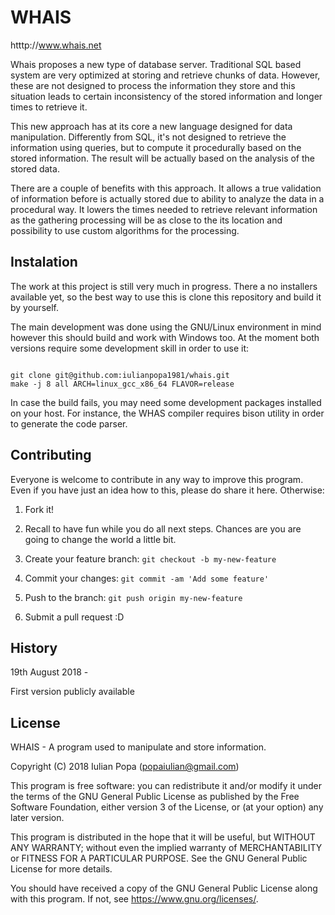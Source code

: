 # WHAIS

htttp://www.whais.net

Whais proposes a new type of database server. Traditional SQL based system are very optimized at storing and retrieve chunks of data. However, these are not designed to process the information they store and this situation leads to certain inconsistency of the stored information and longer times to retrieve it. 

This new approach has at its core a new language designed for data manipulation. Differently from SQL, it's not designed to retrieve the information using queries, but to compute it procedurally based on the stored information. The result will be actually based on the analysis of the stored data. 

There are a couple of benefits with this approach. It allows a true validation of information before is actually stored due to ability to analyze the data in a procedural way. It lowers the times needed to retrieve relevant information as the gathering processing will be as close to the its location and possibility to use custom algorithms for the processing.

## Instalation
The work at this project is still very much in progress. There a no installers available yet, so the best way to use this is clone this repository and build it by yourself.  

The main development was done using the GNU/Linux environment in mind however this should build and work with Windows too. At the moment both versions require some development skill in order to use it: 

```

git clone git@github.com:iulianpopa1981/whais.git
make -j 8 all ARCH=linux_gcc_x86_64 FLAVOR=release
```


In case the build fails, you may need some development packages installed on your host. For instance, the WHAS compiler requires bison utility in order to generate the code parser.


## Contributing

Everyone is welcome to contribute in any way to improve this program. Even if you have just an idea how to this, please do share it here.  Otherwise:  

1. Fork it!  

2. Recall to have fun while you do all next steps. Chances are you are going to change the world a little bit.

3. Create your feature branch: `git checkout -b my-new-feature`  

4. Commit your changes: `git commit -am 'Add some feature'`  

5. Push to the branch: `git push origin my-new-feature` 

6. Submit a pull request :D 

## History

19th August 2018 -  

First version publicly available 


## License

WHAIS - A program used to manipulate and store information.

Copyright (C) 2018 Iulian Popa (popaiulian@gmail.com)

This program is free software: you can redistribute it and/or modify
it under the terms of the GNU General Public License as published by
the Free Software Foundation, either version 3 of the License, or
(at your option) any later version.

This program is distributed in the hope that it will be useful,
but WITHOUT ANY WARRANTY; without even the implied warranty of
MERCHANTABILITY or FITNESS FOR A PARTICULAR PURPOSE.  See the
GNU General Public License for more details.

You should have received a copy of the GNU General Public License
along with this program.  If not, see <https://www.gnu.org/licenses/>.

